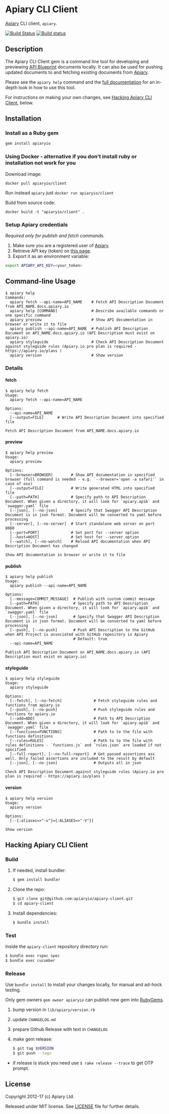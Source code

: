 Apiary CLI Client
=================

[Apiary](https://apiary.io) CLI client, `apiary`.

[![Build Status](https://travis-ci.org/apiaryio/apiary-client.png?branch=master)](https://travis-ci.org/apiaryio/apiary-client) [![Build status](https://ci.appveyor.com/api/projects/status/0hmkivbnhf9p3f8d/branch/master?svg=true)](https://ci.appveyor.com/project/Apiary/apiary-client/branch/master)

## Description

The Apiary CLI Client gem is a command line tool for developing and previewing
[API Blueprint](https://apiblueprint.org) documents locally. It can also be
used for pushing updated documents to and fetching existing documents from
[Apiary](https://apiary.io).


Please see the `apiary help` command and the [full documentation](https://client.apiary.io) for an in-depth look in how to use this tool.

For instructions on making your  own changes, see [Hacking Apiary CLI Client](#hacking-apiary-cli-client), below.

## Installation

### Install as a Ruby gem

``` sh
gem install apiaryio
```

### Using Docker - alternative if you don't install ruby or installation not work for you

Download image:

```
docker pull apiaryio/client
```
Run instead `apiary` just `docker run apiaryio/client`

Build from source code:

```
docker build -t "apiaryio/client" .
```

### Setup Apiary credentials

*Required only for publish and fetch commands.*


1. Make sure you are a registered user of [Apiary](https://apiary.io).
2. Retrieve API key (token) on [this page](https://login.apiary.io/tokens).
3. Export it as an environment variable:

```sh
export APIARY_API_KEY=<your_token>
```
## Command-line Usage

```
$ apiary help
Commands:
  apiary fetch --api-name=API_NAME    # Fetch API Description Document from API_NAME.docs.apiary.io
  apiary help [COMMAND]               # Describe available commands or one specific command
  apiary preview                      # Show API documentation in browser or write it to file
  apiary publish --api-name=API_NAME  # Publish API Description Document on API_NAME.docs.apiary.io (API Description must exist on apiary.io)
  apiary styleguide                   # Check API Description Document against styleguide rules (Apiary.io pro plan is required - https://apiary.io/plans )
  apiary version                      # Show version

```

### Details

#### fetch

```
$ apiary help fetch
Usage:
  apiary fetch --api-name=API_NAME

Options:
  --api-name=API_NAME  
  [--output=FILE]      # Write API Description Document into specified file

Fetch API Description Document from API_NAME.docs.apiary.io
```

#### preview

```
$ apiary help preview
Usage:
  apiary preview

Options:
  [--browser=BROWSER]        # Show API documentation in specified browser (full command is needed - e.g. `--browser='open -a safari'` in case of osx)
  [--output=FILE]            # Write generated HTML into specified file
  [--path=PATH]              # Specify path to API Description Document. When given a directory, it will look for `apiary.apib` and `swagger.yaml` file
  [--json], [--no-json]      # Specify that Swagger API Description Document is in json format. Document will be converted to yaml before processing
  [--server], [--no-server]  # Start standalone web server on port 8080
  [--port=PORT]              # Set port for --server option
  [--host=HOST]              # Set host for --server option
  [--watch], [--no-watch]    # Reload API documentation when API Description Document has changed

Show API documentation in browser or write it to file
```

#### publish

```
$ apiary help publish
Usage:
  apiary publish --api-name=API_NAME

Options:
  [--message=COMMIT_MESSAGE]  # Publish with custom commit message
  [--path=PATH]               # Specify path to API Description Document. When given a directory, it will look for `apiary.apib` and `swagger.yaml` file
  [--json], [--no-json]       # Specify that Swagger API Description Document is in json format. Document will be converted to yaml before processing
  [--push], [--no-push]       # Push API Description to the GitHub when API Project is associated with GitHub repository in Apiary
                              # Default: true
  --api-name=API_NAME         

Publish API Description Document on API_NAME.docs.apiary.io (API Description must exist on apiary.io)
```

#### styleguide

```
$ apiary help styleguide
Usage:
  apiary styleguide

Options:
  [--fetch], [--no-fetch]              # Fetch styleguide rules and functions from apiary.io
  [--push], [--no-push]                # Push styleguide rules and functions to apiary.io
  [--add=ADD]                          # Path to API Description Document. When given a directory, it will look for `apiary.apib` and `swagger.yaml` file
  [--functions=FUNCTIONS]              # Path to to the file with functions definitions
  [--rules=RULES]                      # Path to to the file with rules definitions - `functions.js` and `rules.json` are loaded if not specified
  [--full-report], [--no-full-report]  # Get passed assertions ass well. Only failed assertions are included to the result by default
  [--json], [--no-json]                # Outputs all in json

Check API Description Document against styleguide rules (Apiary.io pro plan is required - https://apiary.io/plans )

```

#### version

```
$ apiary help version
Usage:
  apiary version

Options:
  [--{:aliases=>"-v"}={:ALIASES=>"-V"}]  

Show version
```

## Hacking Apiary CLI Client

### Build

1.  If needed, install bundler:

    ```sh
    $ gem install bundler
    ```

2.  Clone the repo:

    ```sh
    $ git clone git@github.com:apiaryio/apiary-client.git
    $ cd apiary-client
    ```

3.  Install dependencies:

    ```sh
    $ bundle install
    ```

### Test

Inside the `apiary-client` repository directory run:

```sh
$ bundle exec rspec spec
$ bundle exec cucumber
```


### Release

Use `bundle install` to install your changes locally, for manual and ad-hock testing.

Only gem owners `gem owner apiaryio` can publish new gem into [RubyGems](https://rubygems.org/gems/apiaryio).

1. bump version in `lib/apiary/version.rb`
2. update `CHANGELOG.md`
3. prepare Github Release with text in `CHANGELOG`
4. make gem release:

    ```sh
    $ git tag $VERSION
    $ git push --tags    
    ```

  - if release is stuck you need use `$ rake release --trace` to get OTP prompt.


## License

Copyright 2012-17 (c) Apiary Ltd.

Released under MIT license.
See [LICENSE](https://raw.githubusercontent.com/apiaryio/apiary-client/master/LICENSE) file for further details.
